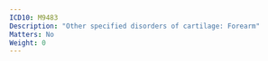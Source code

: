 ```yaml
---
ICD10: M9483
Description: "Other specified disorders of cartilage: Forearm"
Matters: No
Weight: 0
---
```

